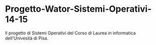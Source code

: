 # Progetto-Wator-Sistemi-Operativi-14-15
Il progetto di Sistemi Operativi del Corso di Laurea in informatica dell'Univesità di Pisa.
